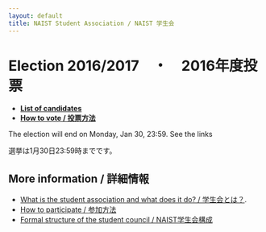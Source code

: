 ```yaml
---
layout: default
title: NAIST Student Association / NAIST 学生会
---
```


# [](#timeline)Election 2016/2017　・　2016年度投票

* **[List of candidates](election2016/candidates)**
* **[How to vote / 投票方法](voting)**

The election will end on Monday, Jan 30, 23:59. See the links

選挙は1月30日23:59時までです。

## [](#links)More information / 詳細情報

* [What is the student association and what does it do? / 学生会とは？](introduction).
* [How to participate / 参加方法](participate)
* [Formal structure of the student council / NAIST学生会構成](structure)
